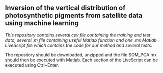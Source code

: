 ## **Inversion of the vertical distribution of photosynthetic pigments from satellite data using machine learning**

*This repository contains several csv file containing the training and test data, several .m file containing useful Matlab function and one .mx Matlab LiveScript file which contains the code for our method and several tests.*

The repository should be downloaded, unzipped and the file SOM_PCA.mx should then be executed with Matlab. Each section of the LiveScript can be executed using Ctrl+Enter.
